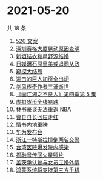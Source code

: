 # 2021-05-20

共 18 条

<!-- BEGIN -->
<!-- 最后更新时间 Thu May 20 2021 14:08:34 GMT+0800 (China Standard Time) -->

1. [520 文案](https://www.zhihu.com/search?q=520文案)
2. [深圳赛格大厦晃动原因查明](https://www.zhihu.com/search?q=赛格大厦)
3. [新垣结衣和星野源结婚](https://www.zhihu.com/search?q=新垣结衣结婚)
4. [日媒曝石原里美或退圈从政](https://www.zhihu.com/search?q=石原里美)
5. [窥探大结局](https://www.zhihu.com/search?q=窥探)
6. [进击的巨人加页全出炉](https://www.zhihu.com/search?q=进击的巨人)
7. [剑风传奇作者三浦逝世](https://www.zhihu.com/search?q=剑风传奇)
8. [《画江湖之不良人》第四季第 5 集](https://www.zhihu.com/search?q=画江湖之不良人第四季)
9. [虚拟货币全线暴跌](https://www.zhihu.com/search?q=币圈崩盘)
10. [林书豪谈无法重返 NBA](https://www.zhihu.com/search?q=林书豪)
11. [曹县县长回应走红](https://www.zhihu.com/search?q=曹县)
12. [情书内地重映](https://www.zhihu.com/search?q=电影情书)
13. [华为发布会](https://www.zhihu.com/search?q=华为发布会)
14. [浙江一特斯拉撞倒两名交警](https://www.zhihu.com/search?q=特斯拉)
15. [台湾医院爆发院内感染](https://www.zhihu.com/search?q=台湾疫情)
16. [祝融号传回火星照片](https://www.zhihu.com/search?q=祝融号火星照片)
17. [盖茨承认曾与女员工婚外情](https://www.zhihu.com/search?q=比尔盖茨)
18. [鸿蒙系统将支持第三方手机](https://www.zhihu.com/search?q=鸿蒙系统)

<!-- END -->
